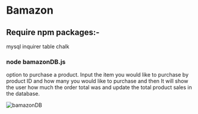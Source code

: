 # Bamazon
## Require npm packages:-
mysql
inquirer
table
chalk

### node bamazonDB.js
option to purchase a product. Input the item you would like to purchase by product ID and how many you would like to purchase and then It will show the user how much the order total was and update the total product sales in the database. 

![bamazonDB](images.bamazonDB.png)




